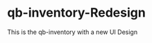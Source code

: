 # qb-inventory-Redesign
This is the qb-inventory with a new UI Design
<img src="https://cdn.discordapp.com/attachments/894984818364928010/992922883112325250/unknown.png" alt="">
